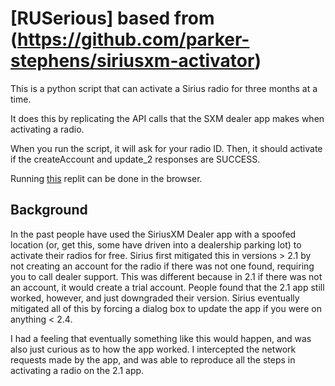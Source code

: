 # [RUSerious] based from (https://github.com/parker-stephens/siriusxm-activator)

This is a python script that can activate a Sirius radio for three months at a time.

It does this by replicating the API calls that the SXM dealer app makes when activating a radio.

When you run the script, it will ask for your radio ID. Then, it should activate if the createAccount and update_2 responses are SUCCESS.

Running [this](https://replit.com/@parkercs/activateradio) replit can be done in the browser.

## Background

In the past people have used the SiriusXM Dealer app with a spoofed location (or, get this, some have driven into a dealership parking lot) to activate their radios for free. Sirius first mitigated this in versions > 2.1 by not creating an account for the radio if there was not one found, requiring you to call dealer support. This was different because in 2.1 if there was not an account, it would create a trial account. People found that the 2.1 app still worked, however, and just downgraded their version. Sirius eventually mitigated all of this by forcing a dialog box to update the app if you were on anything < 2.4.

I had a feeling that eventually something like this would happen, and was also just curious as to how the app worked. I intercepted the network requests made by the app, and was able to reproduce all the steps in activating a radio on the 2.1 app.
